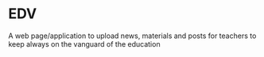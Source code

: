 # EDV
A web page/application to upload news, materials and posts for teachers to keep always on the vanguard of the education 
